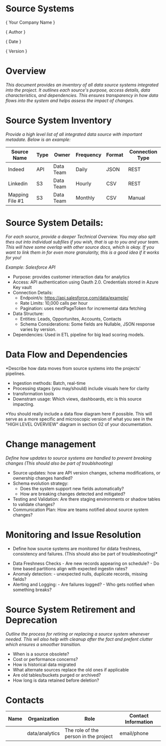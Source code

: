 # Source Systems

{ Your Company Name }

{ Author  }

{ Date }

{ Version }

# Overview

*This document provides an inventory of all data source systems integrated into the project. It outlines each source's purpose, access details, data characteristics, and dependencies. This ensures transparency in how data flows into the system and helps assess the impact of changes.*


# Source System Inventory

*Provide a high level list of all integrated data source with important metadate. Below is an example:* 

| Source Name | Type  | Owner    | Frequency | Format | Connection Type |
|-------------|-------|----------|-----------|--------|-----------------|
| Indeed | API  | Data Team   | Daily | JSON | REST |
| Linkedin | S3 | Data Team   | Hourly | CSV| REST |
| Mapping File #1 | S3 | Data Team   | Monthly | CSV| Manual |

# Source System Details: 

*For each source, provide a deeper Technical Overview. You may also splt thes out into individual subfiles if you wish, that is up to you and your team. This will have some overlap with other source docs, which is okay. If you want to link them in for even more granularity, this is a good idea if it works for you!*

*Example: Salesforce API*
- Purpose: provides customer interaction data for analytics
- Access: API authentication using Oauth 2.0. Credentials stored in Azure Key vault
- Connection Details:
     - Endpoint/s: https://api.salesforce.com/data/example/
     - Rate Limits: 10,000 calls per hour
     - Pagination: uses nextPageToken for incremental data fetching
- Data Structure:
     - Entities: Leads, Opportunites, Accounts, Contacts
     - Schema Considerations: Some fields are Nullable, JSON response varies by version.
- Dependencies: Used in ETL pipeline for big lead scoring models.


# Data Flow and Dependencies

*Describe how data moves from source systems into the projects' pipelines. 
- Ingestion methods: Batch, real-time
- Processing stages (you may/should) include visuals here for clarity
- transformation tools
- Downstram usage: Which views, dashboards, etc is this source impacting.

*You should really include a data flow diagram here if possible. This will serve as a more specific and microscopic version of what you see in the "HIGH LEVEL OVERVIEW" diagram in section 02 of your documentation. 

# Change management

*Define how updates to source systems are handled to prevent breaking changes (This should also be part of troublshooting)*

- Source updates: how are API version changes, schema modifications, or ownership changes handled?
- Schema evolution strategy:
     - Does the system support new fields automatically?
     - How are breaking changes detected and mitigated? 
- Testing and Validation: Are there staging environments or shadow tables to validate changes?
- Communication Plan: How are teams notified about source system changes?


# Monitoring and Issue Resolution

* Define how source systems are monitored for ddata freshness, consistency and failures. (This should also be part of troubleshooting)*

- Data Freshness Checks
       - Are new records appearing on schedule?
       - Do time based partitions align with expected ingestin rates?
- Anomaly detection:
       - unexpected nulls, duplicate records, missing fields?
- Alerting and Logging:
       - Are failures logged?
       - Who gets notified when something breaks?


# Source System Retirement and Deprecation

*Outline the process for retiring or replacing a source system whenever needed. This wil also help with cleanup after the fact and prefent clutter which ensures a smoother transition.*

- When is a source obsolete?
- Cost or performance concerns?
- How is historical data migrated
- What alternate sources replace the old ones if applicable
- Are old tables/buckets purged or archived?
- How long is data retained before deletion? 
# Contacts

| Name | Organization   | Role                                  | Contact Information |
|------|----------------|---------------------------------------|---------------------|
|      | data/analytics | The role of the person in the project | email/phone         |
